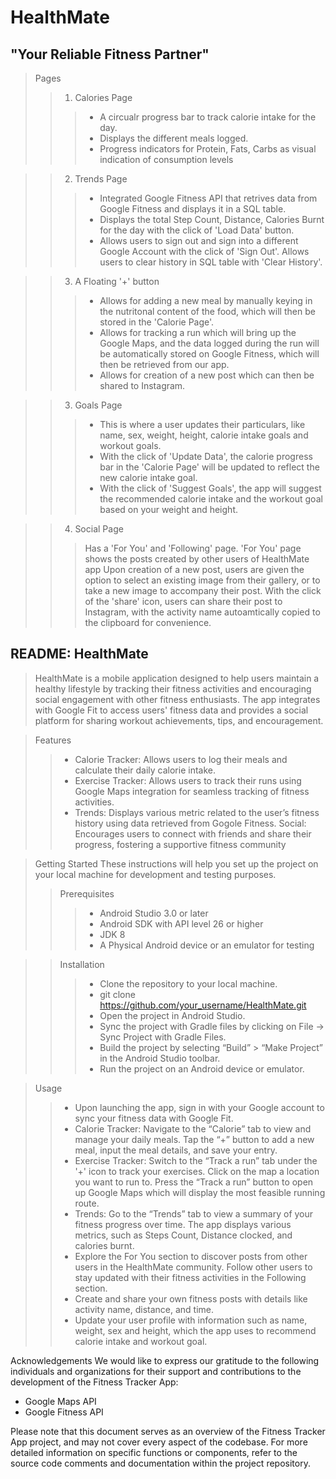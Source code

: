# HealthMate 
## "Your Reliable Fitness Partner"

> Pages 
>> 1. Calories Page
>>> - A circualr progress bar to track calorie intake for the day.
>>> - Displays the different meals logged.
>>> - Progress indicators for Protein, Fats, Carbs as visual indication of consumption levels 

>> 2. Trends Page
>>> - Integrated Google Fitness API that retrives data from Google Fitness and displays it in a SQL table. 
>>> - Displays the total Step Count, Distance, Calories Burnt for the day with the click of 'Load Data' button. 
>>> - Allows users to sign out and sign into a different Google Account with the click of 'Sign Out'. 
>>> Allows users to clear history in SQL table with 'Clear History'. 

>> 3.  A Floating '+' button
>>> - Allows for adding a new meal by manually keying in the nutritonal content of the food, which will then be stored in the 'Calorie Page'. 
>>> - Allows for tracking a run which will bring up the Google Maps, and the data logged during the run will be automatically stored on Google Fitness, which will then be retrieved from our app. 
>>> - Allows for creation of a new post which can then be shared to Instagram. 

>> 3. Goals Page 
>>> - This is where a user updates their particulars, like name, sex, weight, height, calorie intake goals and workout goals. 
>>> - With the click of 'Update Data', the calorie progress bar in the 'Calorie Page' will be updated to reflect the new calorie intake goal. 
>>> - With the click of 'Suggest Goals', the app will suggest the recommended calorie intake and the workout goal based on your weight and height. 

>>4. Social Page 
>>> Has a 'For You' and 'Following' page. 
>>> 'For You' page shows the posts created by other users of HealthMate app 
>>> Upon creation of a new post, users are given the option to select an existing image from their gallery, or to take a new image to accompany their post. 
>>> With the click of the 'share' icon, users can share their post to Instagram, with the activity name autoamtically copied to the clipboard for convenience. 

## README: HealthMate

> HealthMate is a mobile application designed to help users maintain a healthy lifestyle by tracking their fitness activities and encouraging social engagement with other fitness enthusiasts. The app integrates with Google Fit to access users' fitness data and provides a social platform for sharing workout achievements, tips, and encouragement.

> Features
>> - Calorie Tracker: Allows users to log their meals and calculate their daily calorie intake. 
>> - Exercise Tracker: Allows users to track their runs using Google Maps integration for seamless tracking of fitness activities. 
>> - Trends: Displays various metric related to the user’s fitness history using data retrieved from Gogole Fitness. 
>> Social: Encourages users to connect with friends and share their progress, fostering a supportive fitness community  

> Getting Started
These instructions will help you set up the project on your local machine for development and testing purposes.
>> Prerequisites
>>> - Android Studio 3.0 or later
>>> - Android SDK with API level 26 or higher
>>> - JDK 8
>>> - A Physical Android device or an emulator for testing 

>> Installation
>>> - Clone the repository to your local machine.
>>> - git clone https://github.com/your_username/HealthMate.git
>>> - Open the project in Android Studio.
>>> - Sync the project with Gradle files by clicking on File -> Sync Project with Gradle Files.
>>> - Build the project by selecting “Build” > “Make Project” in the Android Studio toolbar. 
>>> - Run the project on an Android device or emulator.

> Usage
>> - Upon launching the app, sign in with your Google account to sync your fitness data with Google Fit.
>> - Calorie Tracker: Navigate to the “Calorie” tab to view and manage your daily meals. Tap the “+” button to add a new meal, input the meal details, and save your entry. 
>> - Exercise Tracker: Switch to the “Track a run” tab under the '+' icon to track your exercises. Click on the map a location you want to run to. Press the “Track a run” button to open up Google Maps which will display the most feasible running route. 
>> - Trends: Go to the “Trends” tab to view a summary of your fitness progress over time. The app displays various metrics, such as Steps Count, Distance clocked, and calories burnt. 
>> - Explore the For You section to discover posts from other users in the HealthMate community. Follow other users to stay updated with their fitness activities in the Following section.
>> - Create and share your own fitness posts with details like activity name, distance, and time. 
>> - Update your user profile with information such as name, weight, sex and height, which the app uses to recommend calorie intake and workout goal. 

Acknowledgements
We would like to express our gratitude to the following individuals and organizations for their support and contributions to the development of the Fitness Tracker App:
- Google Maps API 
- Google Fitness API 

Please note that this document serves as an overview of the Fitness Tracker App project, and may not cover every aspect of the codebase. For more detailed information on specific functions or components, refer to the source code comments and documentation within the project repository.





